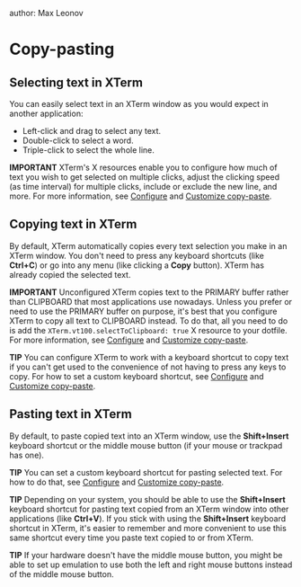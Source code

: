 author: Max Leonov

# Copy-pasting

## Selecting text in XTerm

You can easily select text in an XTerm window as you would expect in another application:
* Left-click and drag to select any text.
* Double-click to select a word.
* Triple-click to select the whole line.

**IMPORTANT** XTerm's X resources enable you to configure how much of text you wish to get selected on multiple clicks, adjust the clicking speed (as time interval) for multiple clicks, include or exclude the new line, and more. For more information, see [Configure](configure.md) and [Customize copy-paste](customize-copy-paste.md).

## Copying text in XTerm

By default, XTerm automatically copies every text selection you make in an XTerm window. You don't need to press any keyboard shortcuts (like **Ctrl+C**) or go into any menu (like clicking a **Copy** button). XTerm has already copied the selected text.

**IMPORTANT** Unconfigured XTerm copies text to the PRIMARY buffer rather than CLIPBOARD that most applications use nowadays. Unless you prefer or need to use the PRIMARY buffer on purpose, it's best that you configure XTerm to copy all text to CLIPBOARD instead. To do that, all you need to do is add the `XTerm.vt100.selectToClipboard: true` X resource to your dotfile. For more information, see [Configure](configure.md) and [Customize copy-paste](customize-copy-paste.md).

**TIP** You can configure XTerm to work with a keyboard shortcut to copy text if you can't get used to the convenience of not having to press any keys to copy. For how to set a custom keyboard shortcut, see [Configure](configure.md) and [Customize copy-paste](customize-copy-paste.md).

## Pasting text in XTerm

By default, to paste copied text into an XTerm window, use the **Shift+Insert** keyboard shortcut or the middle mouse button (if your mouse or trackpad has one).

**TIP** You can set a custom keyboard shortcut for pasting selected text. For how to do that, see [Configure](configure.md) and [Customize copy-paste](customize-copy-paste.md).

**TIP** Depending on your system, you should be able to use the **Shift+Insert** keyboard shortcut for pasting text copied from an XTerm window into other applications (like **Ctrl+V**). If you stick with using the **Shift+Insert** keyboard shortcut in XTerm, it's easier to remember and more convenient to use this same shortcut every time you paste text copied to or from XTerm.

**TIP** If your hardware doesn't have the middle mouse button, you might be able to set up emulation to use both the left and right mouse buttons instead of the middle mouse button.
